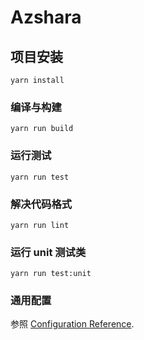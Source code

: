# Azshara

## 项目安装
```
yarn install
```

### 编译与构建
```
yarn run build
```

### 运行测试
```
yarn run test
```

### 解决代码格式
```
yarn run lint
```

### 运行 unit 测试类
```
yarn run test:unit
```

### 通用配置
参照 [Configuration Reference](https://cli.vuejs.org/config/).
